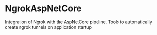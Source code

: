 # NgrokAspNetCore
Integration of Ngrok with the AspNetCore pipeline. Tools to automatically create ngrok tunnels on application startup
